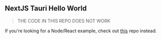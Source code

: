 ## NextJS Tauri Hello World

> THE CODE IN THIS REPO DOES NOT WORK

If you're looking for a Node/React example, check out [this](https://github.com/lukethacoder/tauri-react-example) repo instead.
